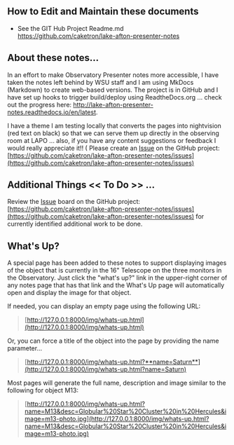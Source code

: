 
## How to Edit and Maintain these documents

- See the GIT Hub Project Readme.md<br>
<https://github.com/caketron/lake-afton-presenter-notes>

## About these notes...
In an effort to make Observatory Presenter notes more accessible, I have taken the notes left behind by WSU staff and I am using MkDocs (Markdown) to create web-based versions.  The project is in GitHub and I have set up hooks to trigger build/deploy using ReadtheDocs.org ... check out the progress here:  <http://lake-afton-presenter-notes.readthedocs.io/en/latest>.  

I have a theme I am testing locally that converts the pages into nightvision (red text on black) so that  we can serve them up directly in the observing room at LAPO ... also, if you have any content suggestions or feedback I would really appreciate it!! ( Please create an [Issue](https://github.com/caketron/lake-afton-presenter-notes/issues) on the GitHub project: [https://github.com/caketron/lake-afton-presenter-notes/issues](https://github.com/caketron/lake-afton-presenter-notes/issues)


## Additional Things **<< To Do >>** ...

Review the [Issue](https://github.com/caketron/lake-afton-presenter-notes/issues) board on the GitHub project: [https://github.com/caketron/lake-afton-presenter-notes/issues](https://github.com/caketron/lake-afton-presenter-notes/issues) for currently identified additional work to be done.


## What's Up?

A special page has been added to these notes to support displaying images of the object that is currently in the 16" Telescope on the three monitors in the Observatory.  Just click the "what's up?" link in the upper-right corner of any notes page that has that link and the What's Up page will automatically open and display the image for that object.

If needed, you can display an empty page using the following URL:

> [http://127.0.0.1:8000/img/whats-up.html](http://127.0.0.1:8000/img/whats-up.html)

Or, you can force a title of the object into the page by providing the name parameter...
> [http://127.0.0.1:8000/img/whats-up.html?**name=Saturn**](http://127.0.0.1:8000/img/whats-up.html?name=Saturn)

Most pages will generate the full name, description and image similar to the following for object M13:

> [http://127.0.0.1:8000/img/whats-up.html?name=M13&desc=Globular%20Star%20Cluster%20in%20Hercules&image=m13-photo.jpg](http://127.0.0.1:8000/img/whats-up.html?name=M13&desc=Globular%20Star%20Cluster%20in%20Hercules&image=m13-photo.jpg)


